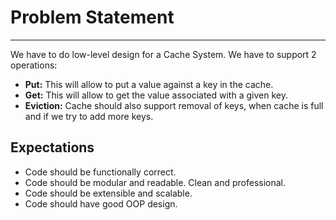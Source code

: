 <h1>Problem Statement</h1>
<hr>
<p>We have to do low-level design for a Cache System. We have to support 2 operations:</p>
<ul>
 <li><b>Put:</b> This will allow to put a value against a key in the cache.</li>
 <li><b>Get:</b> This will allow to get the value associated with a given key.</li>
 <li><b>Eviction:</b> Cache should also support removal of keys, when cache is full and if we try to add more keys.</li>
</ul>

<h2>Expectations</h2>
<ul>
 <li>Code should be functionally correct.</li>
 <li>Code should be modular and readable. Clean and professional.</li>
 <li>Code should be extensible and scalable.</li>
 <li>Code should have good OOP design.</li>
</ul>